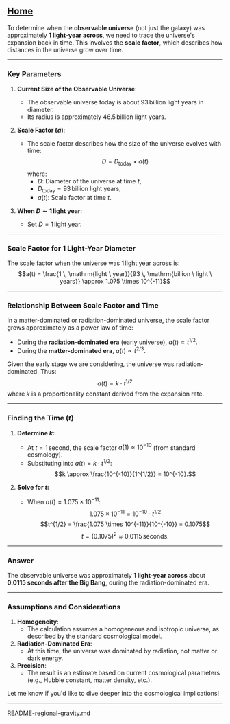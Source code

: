 [Home](https://t2m.io/VwvDcuw)
---

To determine when the **observable universe** (not just the galaxy) was approximately **1 light-year across**, we need to trace the universe's expansion back in time. This involves the **scale factor**, which describes how distances in the universe grow over time.

---

### **Key Parameters**
1. **Current Size of the Observable Universe**:
   - The observable universe today is about $93 \, \mathrm{billion \ light \ years}$ in diameter.
   - Its radius is approximately $46.5 \, \mathrm{billion \ light \ years}$.

2. **Scale Factor ($a$)**:
   - The scale factor describes how the size of the universe evolves with time:
     $$D = D_{\text{today}} \times a(t)$$
     where:
     - $D$: Diameter of the universe at time $t$,
     - $D_{\text{today}} = 93 \, \mathrm{billion \ light \ years}$,
     - $a(t)$: Scale factor at time $t$.

3. **When $D \sim 1 \, \mathrm{light \ year}$**:
   - Set $D = 1 \, \mathrm{light \ year}$.

---

### **Scale Factor for 1 Light-Year Diameter**
The scale factor when the universe was $1 \, \mathrm{light \ year}$ across is:
$$a(t) = \frac{1 \, \mathrm{light \ year}}{93 \, \mathrm{billion \ light \ years}} \approx 1.075 \times 10^{-11}$$

---

### **Relationship Between Scale Factor and Time**
In a matter-dominated or radiation-dominated universe, the scale factor grows approximately as a power law of time:
- During the **radiation-dominated era** (early universe), $a(t) \propto t^{1/2}$.
- During the **matter-dominated era**, $a(t) \propto t^{2/3}$.

Given the early stage we are considering, the universe was radiation-dominated. Thus:
$$a(t) = k \cdot t^{1/2}$$
where $k$ is a proportionality constant derived from the expansion rate.

---

### **Finding the Time ($t$)**
1. **Determine $k$:**
   - At $t = 1 \, \mathrm{second}$, the scale factor $a(1) \approx 10^{-10}$ (from standard cosmology).
   - Substituting into $a(t) = k \cdot t^{1/2}$:
     $$k \approx \frac{10^{-10}}{1^{1/2}} = 10^{-10}.$$

2. **Solve for $t$:**
   - When $a(t) = 1.075 \times 10^{-11}$:
     $$1.075 \times 10^{-11} = 10^{-10} \cdot t^{1/2}$$
     $$t^{1/2} = \frac{1.075 \times 10^{-11}}{10^{-10}} = 0.1075$$
     $$t = (0.1075)^2 \approx 0.0115 \, \mathrm{seconds}.$$

---

### **Answer**
The observable universe was approximately **1 light-year across** about **0.0115 seconds after the Big Bang**, during the radiation-dominated era.

---

### **Assumptions and Considerations**
1. **Homogeneity**:
   - The calculation assumes a homogeneous and isotropic universe, as described by the standard cosmological model.
2. **Radiation-Dominated Era**:
   - At this time, the universe was dominated by radiation, not matter or dark energy.
3. **Precision**:
   - The result is an estimate based on current cosmological parameters (e.g., Hubble constant, matter density, etc.).

Let me know if you'd like to dive deeper into the cosmological implications!


---

[README-regional-gravity.md](https://t2m.io/HfSsUaN)
